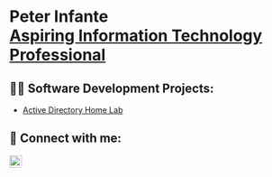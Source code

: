 <h1>Peter Infante <br/><a href="https://www.linkedin.com/in/peter-infante/">Aspiring Information Technology Professional</a></h1>

<h2>👨‍💻 Software Development Projects:</h2>

- [Active Directory Home Lab](https://github.com/petei)
  


<h2> 🤳 Connect with me:</h2>

[<img align="left" alt="JoshMadakor | LinkedIn" width="22px" src="https://cdn.jsdelivr.net/npm/simple-icons@v3/icons/linkedin.svg" />][linkedin]


[linkedin]: https://linkedin.com/in/peter-infante/
